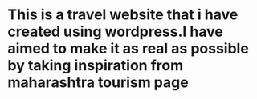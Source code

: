# This is a travel website that i have created using wordpress.I have aimed to make it as real as possible by taking inspiration from maharashtra tourism page
